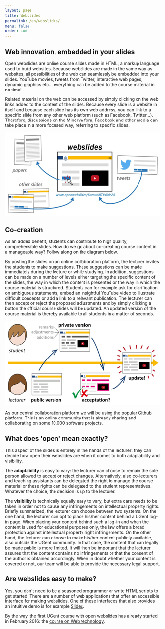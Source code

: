 ```yaml
---
layout: page
title: Webslides
permalink: /en/webslides/
menu: false
order: 100
---
```

Web innovation, embedded in your slides
------------

Open webslides are online course slides made in HTML, a markup language used to build websites.
Because webslides are made in the same way as websites, all possibilities of the web can seamlessly be embedded into your slides.
YouTube movies, tweets from Twitter, interactive web pages, dynamic graphics etc... everything can be added to the course material in no time!

Related material on the web can be accessed by simply clicking on the web links added to the content of the slides.
Because every slide is a website in itself and because each slide has its own web address, you can link to a specific slide
from any other web platform (such as Facebook, Twitter...).
Therefore, discussions on the Minerva fora, Facebook and other media can take place in a more focused way, referring to specific slides.

<img src="/../images/webslidesEnglish1.jpg" alt="" style="width: 740px;">

Co-creation
------------

As an added benefit, students can contribute to high quality, comprehensible slides.
How do we go about co-creating course content in a manageable way? Follow along on the diagram below.

By posting the slides on an online collaboration platform, the lecturer invites the students to make suggestions.
These suggestions can be made immediately during the lecture or while studying.
In addition, suggestions can be made on a number of levels either targeting the specific content of the slides,
the way in which the content is presented or the way in which the course material is structured.
Students can for example ask for clarification on ambiguous statements, embed an insightful YouTube video to
illustrate difficult concepts or add a link to a relevant publication.
The lecturer can then accept or reject the proposed adjustments and by simply clicking a button the official course slides will be updated.
An updated version of the course material is thereby available to all students in a matter of seconds.

<img src="/../images/webslidesEnglish2.jpg" alt="Drawing" style="width: 740px;"/>

As our central collaboration platform we will be using the popular [Github](https://www.github.com "Github Homepage")
platform. This is an online community that is already sharing and collaborating on some 10.000 software projects.

What does 'open' mean exactly?
------------

This aspect of the slides is entirely in the hands of the lecturer: they can decide how open their webslides
are when it comes to both adaptability and visibility.

The **adaptability** is easy to vary: the lecturer can choose to remain the sole person allowed to accept or reject changes.
Alternatively, also co-lecturers and teaching assistants can be delegated the right to manage the course material or
these rights can be delegated to the student representatives. Whatever the choice, the decision is up to the lecturer.

The **visibility** is technically equally easy to vary, but extra care needs to be taken in order not to cause any infringements on intellectual property rights.
Briefly summarized, the lecturer can choose between two systems.
On the one hand, the lecturer can opt to place his/her content behind a UGent log-in page.
When placing your content behind such a log-in and when the content is used for educational purposes only,
the law offers a broad protection against intellectual property right infringements.
On the other hand, the lecturer can choose to make his/her content publicly available, also outside the UGent community.
In that case, the content that can legally be made public is more limited.
It will then be important that the lecturer assures that the content contains no infringements or that the consent of the author is obtained accordingly.
When in doubt whether your content is covered or not, our team will be able to provide the necessary legal support.

Are webslides easy to make?
------------

Yes, you don't need to be a seasoned programmer or write HTML scripts to get started.
There are a number of web applications that offer an accessible interface for making webslides.
One of these interfaces that also provides an intuitive demo is for example [Slides](https://slides.com/).

By the way, the first UGent course with open webslides has already started in February 2016: the [course on Web technology](http://rubenverborgh.github.io/WebFundamentals/#).
